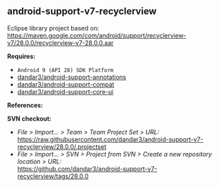 ## android-support-v7-recyclerview

Eclipse library project based on:<br/>
https://maven.google.com/com/android/support/recyclerview-v7/28.0.0/recyclerview-v7-28.0.0.aar

**Requires:**
- `Android 9 (API 28) SDK Platform`
- [dandar3/android-support-annotations](https://github.com/dandar3/android-support-annotations/tree/28.0.0)
- [dandar3/android-support-compat](https://github.com/dandar3/android-support-compat/tree/28.0.0)
- [dandar3/android-support-core-ui](https://github.com/dandar3/android-support-core-ui/tree/28.0.0)

**References:**


**SVN checkout:**
- _File > Import... > Team > Team Project Set > URL:_<br/>
  https://raw.githubusercontent.com/dandar3/android-support-v7-recyclerview/28.0.0/.projectset
- _File > Import... > SVN > Project from SVN > Create a new repository location > URL:_<br/>
  https://github.com/dandar3/android-support-v7-recyclerview/tags/28.0.0
